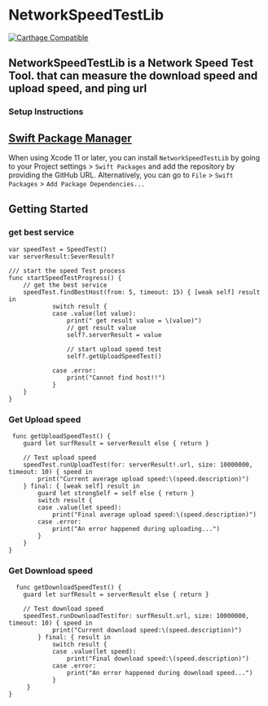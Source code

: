 # NetworkSpeedTestLib
[![Carthage Compatible](https://img.shields.io/badge/Carthage-compatible-4BC51D.svg?style=flat)](https://github.com/Carthage/Carthage)

## NetworkSpeedTestLib is a Network Speed Test Tool. that can measure the download speed and upload speed, and ping url


### Setup Instructions
[Swift Package Manager](https://swift.org/package-manager/)
------------------

When using Xcode 11 or later, you can install `NetworkSpeedTestLib` by going to your Project settings > `Swift Packages` and add the repository by providing the GitHub URL. Alternatively, you can go to `File` > `Swift Packages` > `Add Package Dependencies...`

## Getting Started
### get best service
  
  
    var speedTest = SpeedTest()
    var serverResult:SeverResult?
 
    /// start the speed Test process
    func startSpeedTestProgress() {
        // get the best service
        speedTest.findBestHost(from: 5, timeout: 15) { [weak self] result in
                switch result {
                case .value(let value):
                    print(" get result value = \(value)")
                    // get result value
                    self?.serverResult = value
                    
                    // start upload speed test
                    self?.getUploadSpeedTest()
                    
                case .error:
                    print("Cannot find host!!")
                }
        }
    }
    
    
### Get Upload speed
  
     func getUploadSpeedTest() {
        guard let surfResult = serverResult else { return }

        // Test upload speed
        speedTest.runUploadTest(for: serverResult!.url, size: 10000000, timeout: 10) { speed in
            print("Current average upload speed:\(speed.description)")
        } final: { [weak self] result in
            guard let strongSelf = self else { return }
            switch result {
            case .value(let speed):
                print("Final average upload speed:\(speed.description)")
            case .error:
                print("An error happened during uploading...")
            }
        }
    }

### Get Download speed
  
      func getDownloadSpeedTest() {
        guard let surfResult = serverResult else { return }

        // Test download speed
        speedTest.runDownloadTest(for: surfResult.url, size: 10000000, timeout: 10) { speed in
                print("Current download speed:\(speed.description)")
            } final: { result in
                switch result {
                case .value(let speed):
                    print("Final download speed:\(speed.description)")
                case .error:
                    print("An error happened during download speed...")
                }
         }
    }



    
